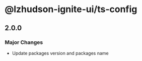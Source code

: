 # @lzhudson-ignite-ui/ts-config

## 2.0.0

### Major Changes

- Update packages version and packages name
